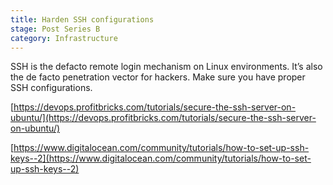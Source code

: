 ```yaml
---
title: Harden SSH configurations
stage: Post Series B
category: Infrastructure
---
```

SSH is the defacto remote login mechanism on Linux environments. It’s also the de facto penetration vector for hackers. Make sure you have proper  SSH configurations.

[https://devops.profitbricks.com/tutorials/secure-the-ssh-server-on-ubuntu/](https://devops.profitbricks.com/tutorials/secure-the-ssh-server-on-ubuntu/)

[https://www.digitalocean.com/community/tutorials/how-to-set-up-ssh-keys--2](https://www.digitalocean.com/community/tutorials/how-to-set-up-ssh-keys--2)
